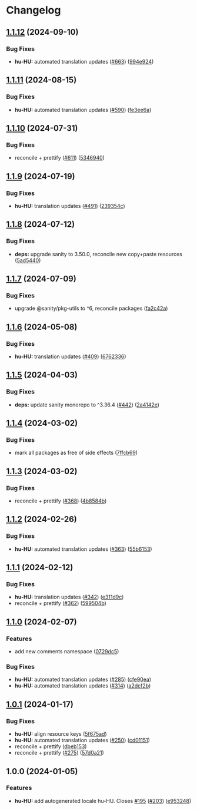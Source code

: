 # Changelog

## [1.1.12](https://github.com/sanity-io/locales/compare/locale-hu-hu-v1.1.11...locale-hu-hu-v1.1.12) (2024-09-10)


### Bug Fixes

* **hu-HU:** automated translation updates ([#663](https://github.com/sanity-io/locales/issues/663)) ([994e924](https://github.com/sanity-io/locales/commit/994e9247ae55affdda3a30e2db5716ae4096a961))

## [1.1.11](https://github.com/sanity-io/locales/compare/locale-hu-hu-v1.1.10...locale-hu-hu-v1.1.11) (2024-08-15)


### Bug Fixes

* **hu-HU:** automated translation updates ([#590](https://github.com/sanity-io/locales/issues/590)) ([fe3ee6a](https://github.com/sanity-io/locales/commit/fe3ee6accc43d6aed7f43d4f6f4a9360e0ba60f1))

## [1.1.10](https://github.com/sanity-io/locales/compare/locale-hu-hu-v1.1.9...locale-hu-hu-v1.1.10) (2024-07-31)


### Bug Fixes

* reconcile + prettify ([#611](https://github.com/sanity-io/locales/issues/611)) ([5346940](https://github.com/sanity-io/locales/commit/534694059e674d5150f7f484fd79411b0f5b74a2))

## [1.1.9](https://github.com/sanity-io/locales/compare/locale-hu-hu-v1.1.8...locale-hu-hu-v1.1.9) (2024-07-19)


### Bug Fixes

* **hu-HU:** translation updates ([#491](https://github.com/sanity-io/locales/issues/491)) ([239354c](https://github.com/sanity-io/locales/commit/239354ca5ac9d2ccfdfeecc3c5d89515baa83ccb))

## [1.1.8](https://github.com/sanity-io/locales/compare/locale-hu-hu-v1.1.7...locale-hu-hu-v1.1.8) (2024-07-12)


### Bug Fixes

* **deps:** upgrade sanity to 3.50.0, reconcile new copy+paste resources ([5ad5440](https://github.com/sanity-io/locales/commit/5ad5440692ba75d76b5de468a5ed5cdfd01de995))

## [1.1.7](https://github.com/sanity-io/locales/compare/locale-hu-hu-v1.1.6...locale-hu-hu-v1.1.7) (2024-07-09)


### Bug Fixes

* upgrade @sanity/pkg-utils to ^6, reconcile packages ([fa2c42a](https://github.com/sanity-io/locales/commit/fa2c42a0e8550ead90dcc61fe1abcecdacf8fd20))

## [1.1.6](https://github.com/sanity-io/locales/compare/locale-hu-hu-v1.1.5...locale-hu-hu-v1.1.6) (2024-05-08)


### Bug Fixes

* **hu-HU:** translation updates ([#409](https://github.com/sanity-io/locales/issues/409)) ([6762336](https://github.com/sanity-io/locales/commit/676233686f414f078b9ee1ad9576f05f719f4c30))

## [1.1.5](https://github.com/sanity-io/locales/compare/locale-hu-hu-v1.1.4...locale-hu-hu-v1.1.5) (2024-04-03)


### Bug Fixes

* **deps:** update sanity monorepo to ^3.36.4 ([#442](https://github.com/sanity-io/locales/issues/442)) ([2a4142e](https://github.com/sanity-io/locales/commit/2a4142e6e50eb5992b3432169cd71676c353276f))

## [1.1.4](https://github.com/sanity-io/locales/compare/locale-hu-hu-v1.1.3...locale-hu-hu-v1.1.4) (2024-03-02)


### Bug Fixes

* mark all packages as free of side effects ([7ffcb69](https://github.com/sanity-io/locales/commit/7ffcb6939ba729c3c6c528d81e14a833b9096f50))

## [1.1.3](https://github.com/sanity-io/locales/compare/locale-hu-hu-v1.1.2...locale-hu-hu-v1.1.3) (2024-03-02)


### Bug Fixes

* reconcile + prettify ([#368](https://github.com/sanity-io/locales/issues/368)) ([4b8584b](https://github.com/sanity-io/locales/commit/4b8584ba9804ab51af8da45211076c0ba86eda7b))

## [1.1.2](https://github.com/sanity-io/locales/compare/locale-hu-hu-v1.1.1...locale-hu-hu-v1.1.2) (2024-02-26)


### Bug Fixes

* **hu-HU:** automated translation updates ([#363](https://github.com/sanity-io/locales/issues/363)) ([55b6153](https://github.com/sanity-io/locales/commit/55b6153c96defe9465761b433fce16def23d7f06))

## [1.1.1](https://github.com/sanity-io/locales/compare/locale-hu-hu-v1.1.0...locale-hu-hu-v1.1.1) (2024-02-12)


### Bug Fixes

* **hu-HU:** translation updates ([#342](https://github.com/sanity-io/locales/issues/342)) ([e311d9c](https://github.com/sanity-io/locales/commit/e311d9c6cb6b76bf90099537cdc975b21b3f8f00))
* reconcile + prettify ([#362](https://github.com/sanity-io/locales/issues/362)) ([599504b](https://github.com/sanity-io/locales/commit/599504b2827dcbae2f728d89f12787e2f94e3340))

## [1.1.0](https://github.com/sanity-io/locales/compare/locale-hu-hu-v1.0.1...locale-hu-hu-v1.1.0) (2024-02-07)


### Features

* add new comments namespace ([0729dc5](https://github.com/sanity-io/locales/commit/0729dc52cd29ac2611250663a32a7f1a5a039500))


### Bug Fixes

* **hu-HU:** automated translation updates ([#285](https://github.com/sanity-io/locales/issues/285)) ([cfe90ea](https://github.com/sanity-io/locales/commit/cfe90ea1f5fee5d06c62408cf9f7acc4131c0acd))
* **hu-HU:** automated translation updates ([#314](https://github.com/sanity-io/locales/issues/314)) ([a2dcf2b](https://github.com/sanity-io/locales/commit/a2dcf2b1707154b4b779e6522b3db50303eca14a))

## [1.0.1](https://github.com/sanity-io/locales/compare/locale-hu-hu-v1.0.0...locale-hu-hu-v1.0.1) (2024-01-17)


### Bug Fixes

* **hu-HU:** align resource keys ([5f675ad](https://github.com/sanity-io/locales/commit/5f675adaf810f25d92622ca35913a0ee5ab28c3c))
* **hu-HU:** automated translation updates ([#250](https://github.com/sanity-io/locales/issues/250)) ([cd01151](https://github.com/sanity-io/locales/commit/cd01151a7b571e5c1ae4d276ce5dee6166e742da))
* reconcile + prettify ([dbeb153](https://github.com/sanity-io/locales/commit/dbeb153fc3f80207e357a888431d2fd739617821))
* reconcile + prettify ([#275](https://github.com/sanity-io/locales/issues/275)) ([57d0a21](https://github.com/sanity-io/locales/commit/57d0a21e05f631d47d74a2c029c9dcc3993bc7b0))

## 1.0.0 (2024-01-05)


### Features

* **hu-HU:** add autogenerated locale hu-HU. Closes [#195](https://github.com/sanity-io/locales/issues/195) ([#203](https://github.com/sanity-io/locales/issues/203)) ([e953248](https://github.com/sanity-io/locales/commit/e9532489b97869d1148643aa8efd63c2f35c104f))
